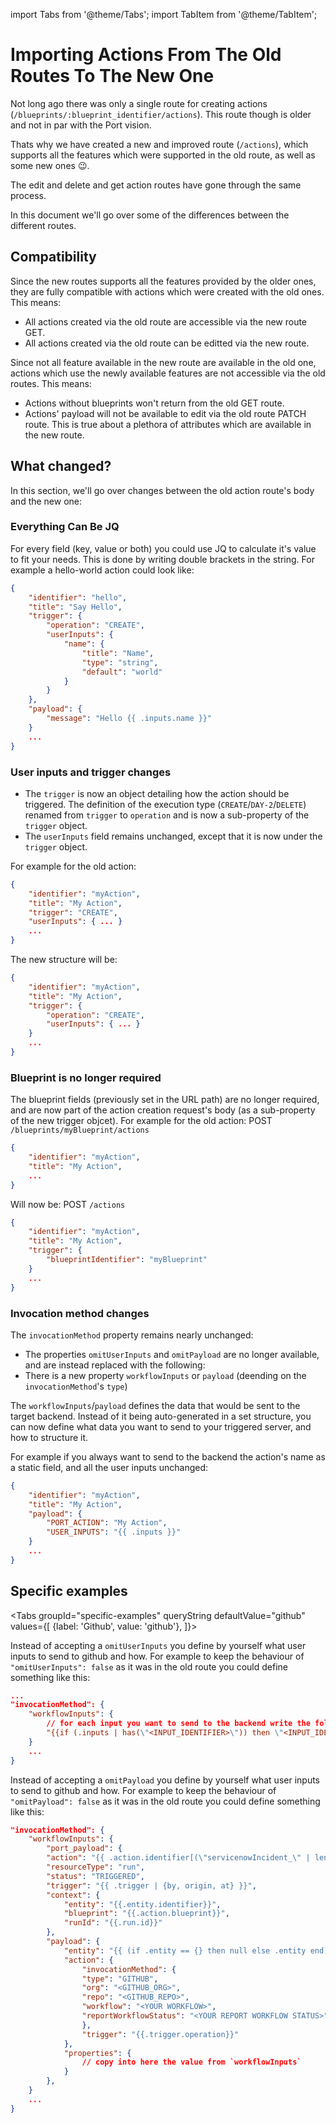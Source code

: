 import Tabs from '@theme/Tabs';
import TabItem from '@theme/TabItem';

# Importing Actions From The Old Routes To The New One

Not long ago there was only a single route for creating actions (`/blueprints/:blueprint_identifier/actions`). This route though is older and not in par with the Port vision.

Thats why we have created a new and improved route (`/actions`), which supports all the features which were supported in the old route, as well as some new ones 😉.

The edit and delete and get action routes have gone through the same process.


In this document we'll go over some of the differences between the different routes.

## Compatibility
Since the new routes supports all the features provided by the older ones, they are fully compatible with actions which were created with the old ones. This means:
* All actions created via the old route are accessible via the new route GET.
* All actions created via the old route can be editted via the new route.

Since not all feature available in the new route are available in the old one, actions which use the newly available features are not accessible via the old routes. This means:
* Actions without blueprints won't return from the old GET route.
* Actions' payload will not be available to edit via the old route PATCH route. This is true about a plethora of attributes which are available in the new route.

## What changed?
In this section, we'll go over changes between the old action route's body and the new one:

### Everything Can Be JQ
For every field (key, value or both) you could use JQ to calculate it's value to fit your needs.
This is done by writing double brackets in the string.
For example a hello-world action could look like:
```json
{
    "identifier": "hello",
    "title": "Say Hello",
    "trigger": {
        "operation": "CREATE",
        "userInputs": { 
            "name": {
                "title": "Name",
                "type": "string",
                "default": "world"
            }
        }
    },
    "payload": {
        "message": "Hello {{ .inputs.name }}"
    }
    ...
}
```

### User inputs and trigger changes
* The `trigger` is now an object detailing how the action should be triggered. The definition of the execution type (`CREATE`/`DAY-2`/`DELETE`) renamed from `trigger` to `operation` and is now a sub-property of the `trigger` object.
* The `userInputs` field remains unchanged, except that it is now under the `trigger` object.

For example for the old action:
```json
{
    "identifier": "myAction",
    "title": "My Action",
    "trigger": "CREATE",
    "userInputs": { ... }
    ...
}
```
The new structure will be:
```json
{
    "identifier": "myAction",
    "title": "My Action",
    "trigger": {
        "operation": "CREATE",
        "userInputs": { ... }
    }
    ...
}
```

### Blueprint is no longer required
The blueprint fields (previously set in the URL path) are no longer required, and are now part of the action creation request's body (as a sub-property of the new trigger objcet).
For example for the old action:
POST `/blueprints/myBlueprint/actions`
```json
{
    "identifier": "myAction",
    "title": "My Action",
    ...
}
```

Will now be:
POST `/actions`
```json
{
    "identifier": "myAction",
    "title": "My Action",
    "trigger": {
        "blueprintIdentifier": "myBlueprint"
    }
    ...
}
```

### Invocation method changes
The `invocationMethod` property remains nearly unchanged:
* The properties `omitUserInputs` and `omitPayload` are no longer available, and are instead replaced with the following:
* There is a new property `workflowInputs` or `payload` (deending on the `invocationMethod`'s `type`)

The `workflowInputs`/`payload` defines the data that would be sent to the target backend. Instead of it being auto-generated in a set structure, you can now define what data you want to send to your triggered server, and how to structure it.

For example if you always want to send to the backend the action's name as a static field, and all the user inputs unchanged:
```json
{
    "identifier": "myAction",
    "title": "My Action",
    "payload": {
        "PORT_ACTION": "My Action",
        "USER_INPUTS": "{{ .inputs }}"
    }
    ...
}
```

## Specific examples


<Tabs
groupId="specific-examples"
queryString
defaultValue="github"
values={[
{label: 'Github', value: 'github'},
]}>

<TabItem value="github">

Instead of accepting a `omitUserInputs` you define by yourself what user inputs to send to github and how.
For example to keep the behaviour of `"omitUserInputs": false` as it was in the old route you could define something like this:
```json
...
"invocationMethod": {
    "workflowInputs": {
        // for each input you want to send to the backend write the following line, and change <INPUT_IDENTIFIER> with you user-input's identifier
        "{{if (.inputs | has(\"<INPUT_IDENTIFIER>\")) then \"<INPUT_IDENTIFIER>\" else null end}}": "{{.inputs.\"<INPUT_IDENTIFIER>\"}}",
    }
    ...
}
```

Instead of accepting a `omitPayload` you define by yourself what user inputs to send to github and how.
For example to keep the behaviour of `"omitPayload": false` as it was in the old route you could define something like this:
```json
"invocationMethod": {
    "workflowInputs": {
        "port_payload": {
        "action": "{{ .action.identifier[(\"servicenowIncident_\" | length):] }}",
        "resourceType": "run",
        "status": "TRIGGERED",
        "trigger": "{{ .trigger | {by, origin, at} }}",
        "context": {
            "entity": "{{.entity.identifier}}",
            "blueprint": "{{.action.blueprint}}",
            "runId": "{{.run.id}}"
        },
        "payload": {
            "entity": "{{ (if .entity == {} then null else .entity end) }}",
            "action": {
                "invocationMethod": {
                "type": "GITHUB",
                "org": "<GITHUB_ORG>",
                "repo": "<GITHUB_REPO>",
                "workflow": "<YOUR WORKFLOW>",
                "reportWorkflowStatus": "<YOUR REPORT WORKFLOW STATUS>"
                },
                "trigger": "{{.trigger.operation}}"
            },
            "properties": {
                // copy into here the value from `workflowInputs`
            }
        },
    }
    ...
}
```


</TabItem>

</Tabs>